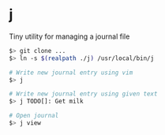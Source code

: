 # j

Tiny utility for managing a journal file

```sh
$> git clone ...
$> ln -s $(realpath ./j) /usr/local/bin/j

# Write new journal entry using vim
$> j

# Write new journal entry using given text
$> j TODO[]: Get milk

# Open journal
$> j view


```
